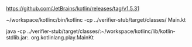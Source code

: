
https://github.com/JetBrains/kotlin/releases/tag/v1.5.31

~/workspace/kotlinc/bin/kotlinc -cp ../verifier-stub/target/classes/ Main.kt 

java -cp ../verifier-stub/target/classes/:~/workspace/kotlinc/lib/kotlin-stdlib.jar:. org.kotlinlang.play.MainKt
